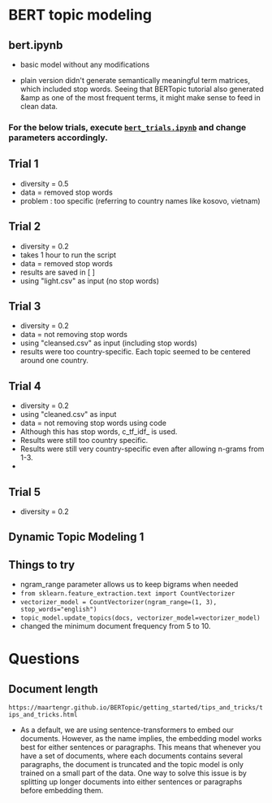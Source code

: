 # BERT topic modeling
	
## bert.ipynb
	
- basic model without any modifications
	

 
- plain version didn't generate semantically meaningful term matrices, which included stop words. Seeing that BERTopic tutorial also generated &amp as one of the most frequent terms, it might make sense to feed in clean data.
	
### For the below trials, execute [`bert_trials.ipynb`](https://github.com/Jihyeonbae/UNGDC/blob/main/notebooks/exploratory/bert.ipynb) and change parameters accordingly. 
 
## Trial 1

- diversity = 0.5
- data = removed stop words
- problem : too specific (referring to country names like kosovo, vietnam)

## Trial 2
- diversity = 0.2
- takes 1 hour to run the script
- data = removed stop words
- results are saved in [ ]
- using "light.csv" as input (no stop words)

## Trial 3
- diversity = 0.2
- data = not removing stop words
- using "cleansed.csv" as input (including stop words)
- results were too country-specific. Each topic seemed to be centered around one country. 


## Trial 4
- diversity = 0.2
- using "cleaned.csv" as input
- data = not removing stop words using code
- Although this has stop words, c_tf_idf_ is used. 
- Results were still too country specific. 
- Results were still very country-specific even after allowing n-grams from 1-3. 
- 

## Trial 5
- diversity = 0.2

 
## Dynamic Topic Modeling 1

## Things to try

- ngram_range parameter allows us to keep bigrams when needed
- `from sklearn.feature_extraction.text import CountVectorizer`
- `vectorizer_model = CountVectorizer(ngram_range=(1, 3), stop_words="english")`
- `topic_model.update_topics(docs, vectorizer_model=vectorizer_model)
`
- changed the minimum document frequency from 5 to 10. 
	 
# Questions
## Document length
`https://maartengr.github.io/BERTopic/getting_started/tips_and_tricks/tips_and_tricks.html` 

- As a default, we are using sentence-transformers to embed our documents. However, as the name implies, the embedding model works best for either sentences or paragraphs. This means that whenever you have a set of documents, where each documents contains several paragraphs, the document is truncated and the topic model is only trained on a small part of the data. One way to solve this issue is by splitting up longer documents into either sentences or paragraphs before embedding them. 

